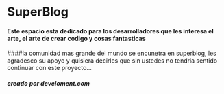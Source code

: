 # SuperBlog
#### Este espacio esta dedicado para los desarrolladores que les interesa el arte, el arte de crear codigo y cosas fantasticas

####la comunidad mas grande del mundo se encunetra en superblog, les agradesco su apoyo y quisiera decirles que sin ustedes no tendria sentido continuar con este proyecto...

##### creado por develoment.com